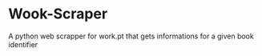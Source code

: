 # Wook-Scraper
A python web scrapper for work.pt that gets informations for a given book identifier
